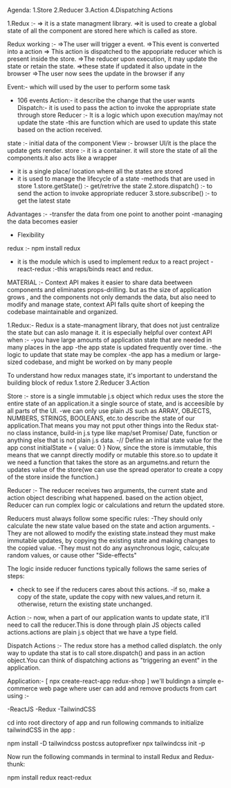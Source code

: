Agenda:
1.Store
2.Reducer
3.Action
4.Dispatching Actions

1.Redux :-
=> it is a state managment library.
=>it is used to create a global state of all the component are stored here which is called as store.

Redux working :-
=>The user will trigger a event.
=>This event is converted into a action
=> This action is dispatched to the appopriate reducer which is present inside the store.
=>The reducer upon execution, it may update the state or retain the state.
=>these state if updated it also update in the browser
=>The user now sees the update in the browser if any

Event:- which will used by the user to perform some task

- 106 events
  Action:- it describe the change that the user wants
  Dispatch:- it is used to pass the action to invoke the appropriate state through store
  Reducer :- It is a logic which upon execution may/may not update the state
  -this are function which are used to update this state based on the action received.

state :- initial data of the component
View :- browser UI/it is the place the update gets render.
store :- it is a container. it will store the state of all the components.it also acts like a wrapper

- it is a single place/ location where all the states are stored
- it is used to manage the lifecycle of a state
  -methods that are used in store
  1.store.getState() :- get/retrive the state
  2.store.dispatch() :- to send the action to invoke appropriate reducer
  3.store.subscribe() :- to get the latest state

Advantages :-
-transfer the data from one point to another point
-managing the data becomes easier

- Flexibility

redux :- npm install redux

- it is the module which is used to implement redux to a react project
  -react-redux :-this wraps/binds react and redux.

MATERIAL :-
Context API makes it easier to share data beetween components and eliminates props-drilling. but as the size of application grows , and the components not only demands the data, but also need to modify and manage state, context API falls quite short of keeping the codebase maintainable and organized.

1.Redux:-
Redux is a state-managment library, that does not just centralize the state but can aslo manage it. it is especially helpful over context API when :-
-you have large amounts of application state that are needed in many places in the app
-the app state is updated frequently over time.
-the logic to update that state may be complex
-the app has a medium or large-sized codebase, and might be worked on by many people

To understand how redux manages state, it's important to understand the building block of redux
1.store
2.Reducer
3.Action

Store :-
store is a single immutable j.s object which redux uses the store the entire state of an application.it a single source of state, and is acceesible by all parts of the UI.
-we can only use plain JS such as ARRAY, OBJECTS, NUMBERS, STRINGS, BOOLEANS, etc.to describe the state of our application.That means you may not pput other things into the Redux stat- no class instance, build-in j.s type like map/set Promise/ Date, function or anything else that is not plain j.s data.
-// Define an initial state value for the app
const initialState = {
value: 0
}
Now, since the store is immutable, this means that we cannpt directly modify or mutable this store.so to update it we need a function that takes the store as an argumetns.and return the updates value of the store(we can use the spread operator to create a copy of the store inside the function.)

Reducer :-
The reducer receives two arguments, the current state and action object describing what happened. based on the action object, Reducer can run complex logic or calculations and return the updated store.

Reducers must always follow some specific rules:
-They should only calculate the new state value based on the state and action arguments.
-They are not allowed to modify the existing state.instead they must make immutable updates, by copying the existing state and making changes to the copied value.
-They must not do any asynchronous logic, calcu;ate random values, or cause other "Side-effects"

The logic inside reducer functions typically follows the same series of steps:

- check to see if the reducers cares about this actions.
  -if so, make a copy of the state, update the copy with new values,and return it.
  otherwise, return the existing state unchanged.

Action :-
now, when a part of our application wants to update state, it'll need to call the reducer.This is done through plain JS objects called actions.actions are plain j.s object that we have a type field.

Dispatch Actions :-
The redux store has a method called displatch. the only way to update tha stat is to call store.dispatch() and pass in an action object.You can think of dispatching actions as "triggering an event" in the application.

Application:- [ npx create-react-app redux-shop ]
we'll buldingn a simple e-commerce web page where user can add and remove products from cart using :-

-ReactJS
-Redux
-TailwindCSS

cd into root directory of app and run following commands to initialize tailwindCSS in the app :

npm install -D tailwindcss postcss autoprefixer
npx tailwindcss init -p

Now run the following commands in terminal to install Redux and Redux-thunk:

npm install redux react-redux
